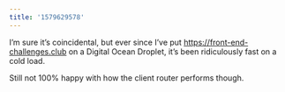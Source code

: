 ```yaml
---
title: '1579629578'
---
```

I’m sure it’s coincidental, but ever since I’ve put <https://front-end-challenges.club> on a Digital Ocean Droplet, it’s been ridiculously fast on a cold load. 

Still not 100% happy with how the client router performs though. 